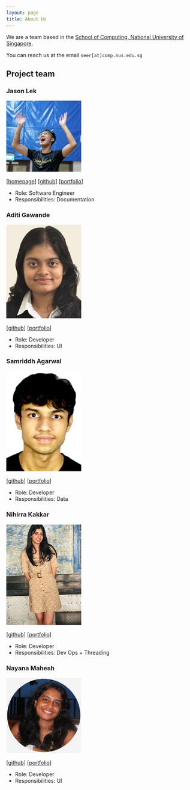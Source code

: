 ```yaml
---
layout: page
title: About Us
---
```


We are a team based in the [School of Computing, National University of Singapore](https://www.comp.nus.edu.sg).

You can reach us at the email `seer[at]comp.nus.edu.sg`

## Project team

### Jason Lek

<img src="images/sornsornah.png" width="200px">

[[homepage](http://www.comp.nus.edu.sg/~damithch)]
[[github](https://github.com/sornsornah)]
[[portfolio](team/johndoe.md)]

* Role: Software Engineer
* Responsibilities: Documentation

### Aditi Gawande

<img src="images/aditig0305.png" width="200px">

[[github](http://github.com/aditig0305)]
[[portfolio](team/johndoe.md)]

* Role: Developer
* Responsibilities: UI

### Samriddh Agarwal

<img src="images/samriddh2145.png" width="200px">

[[github](http://github.com/samriddh2145)] [[portfolio](team/johndoe.md)]

* Role: Developer
* Responsibilities: Data

### Nihirra Kakkar

<img src="images/nihirraa.png" width="200px">

[[github](http://github.com/Nihirraa)]
[[portfolio](team/johndoe.md)]

* Role: Developer
* Responsibilities: Dev Ops + Threading

### Nayana Mahesh

<img src="images/nayanaamahesh.png" width="200px">

[[github](https://github.com/nayanaamahesh)]
[[portfolio](team/johndoe.md)]

* Role: Developer
* Responsibilities: UI

